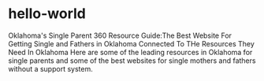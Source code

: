 # hello-world
Oklahoma's Single Parent 360 Resource Guide:The Best Website For Getting Single and Fathers in Oklahoma Connected To THe Resources They Need In Oklahoma
Here are some of the leading resources in Oklahoma for single parents and some of the best websites for single mothers and fathers without a support system.
